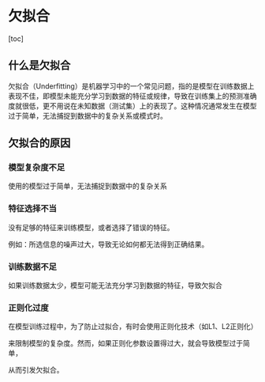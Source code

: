 # 欠拟合



[toc]

## 什么是欠拟合

欠拟合（Underfitting）是机器学习中的一个常见问题，指的是模型在训练数据上表现不佳，即模型未能充分学习到数据的特征或规律，导致在训练集上的预测准确度就很低，更不用说在未知数据（测试集）上的表现了。这种情况通常发生在模型过于简单，无法捕捉到数据中的复杂关系或模式时。



## 欠拟合的原因

### 模型复杂度不足

使用的模型过于简单，无法捕捉到数据中的复杂关系



### 特征选择不当

没有足够的特征来训练模型，或者选择了错误的特征。



例如：所选信息的噪声过大，导致无论如何都无法得到正确结果。



### 训练数据不足

如果训练数据太少，模型可能无法充分学习到数据的特征，导致欠拟合



### 正则化过度

在模型训练过程中，为了防止过拟合，有时会使用正则化技术（如L1、L2正则化）

来限制模型的复杂度。然而，如果正则化参数设置得过大，就会导致模型过于简单，

从而引发欠拟合。